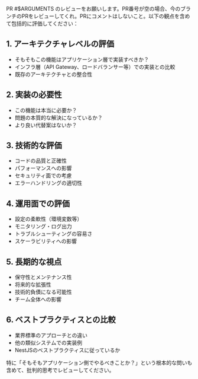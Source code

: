 PR #$ARGUMENTS のレビューをお願いします。PR番号が空の場合、今のブランチのPRをレビューしてくれ。PRにコメントはしないこと。以下の観点を含めて包括的に評価してください：

## 1. アーキテクチャレベルの評価
- そもそもこの機能はアプリケーション層で実装すべきか？
- インフラ層（API Gateway、ロードバランサー等）での実装との比較
- 既存のアーキテクチャとの整合性

## 2. 実装の必要性
- この機能は本当に必要か？
- 問題の本質的な解決になっているか？
- より良い代替案はないか？

## 3. 技術的な評価
- コードの品質と正確性
- パフォーマンスへの影響
- セキュリティ面での考慮
- エラーハンドリングの適切性

## 4. 運用面での評価
- 設定の柔軟性（環境変数等）
- モニタリング・ログ出力
- トラブルシューティングの容易さ
- スケーラビリティへの影響

## 5. 長期的な視点
- 保守性とメンテナンス性
- 将来的な拡張性
- 技術的負債になる可能性
- チーム全体への影響

## 6. ベストプラクティスとの比較
- 業界標準のアプローチとの違い
- 他の類似システムでの実装例
- NestJSのベストプラクティスに従っているか

特に「そもそもアプリケーション側でやるべきことか？」という根本的な問いも含めて、批判的思考でレビューしてください。
